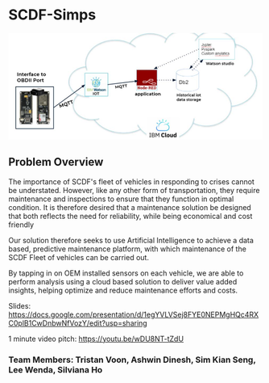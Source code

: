 # SCDF-Simps

![Test Image 4](https://github.com/wendahere/SCDF-Simp/blob/main/IBM%20Architecture.JPG?raw=true)

## Problem Overview
The importance of SCDF's fleet of vehicles in responding to crises cannot be understated. However, like any other form of transportation, they require maintenance and inspections to ensure that they function in optimal condition. It is therefore desired that a maintenance solution be designed that both reflects the need for reliability, while being economical and cost friendly

Our solution therefore seeks to use Artificial Intelligence to achieve a data based, predictive maintenance platform, with which maintenance of the SCDF Fleet of vehicles can be carried out.

By tapping in on OEM installed sensors on each vehicle, we are able to perform analysis using a cloud based solution to deliver value added insights, helping optimize and reduce maintenance efforts and costs.

Slides:
https://docs.google.com/presentation/d/1egYVLVSej8FYE0NEPMgHQc4RXC0plB1CwDnbwNfVozY/edit?usp=sharing

1 minute video pitch:
https://youtu.be/wDU8NT-tZdU

### Team Members: Tristan Voon, Ashwin Dinesh, Sim Kian Seng, Lee Wenda, Silviana Ho
